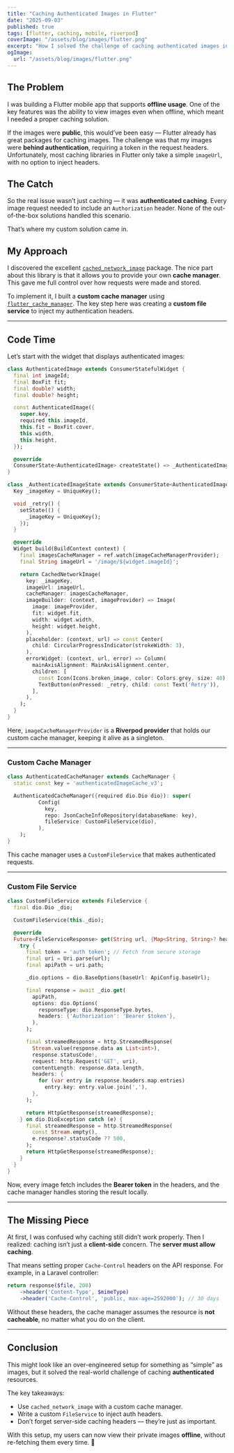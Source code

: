 ```yaml
---
title: "Caching Authenticated Images in Flutter"
date: "2025-09-03"
published: true
tags: [flutter, caching, mobile, riverpod]
coverImage: "/assets/blog/images/flutter.png"
excerpt: "How I solved the challenge of caching authenticated images in a Flutter app using custom cache managers and proper server headers."
ogImage: 
  url: "/assets/blog/images/flutter.png"
---
```


## The Problem

I was building a Flutter mobile app that supports **offline usage**. One of the key features was the ability to view images even when offline, which meant I needed a proper caching solution.

If the images were **public**, this would’ve been easy — Flutter already has great packages for caching images. The challenge was that my images were **behind authentication**, requiring a token in the request headers. Unfortunately, most caching libraries in Flutter only take a simple `imageUrl`, with no option to inject headers.

## The Catch

So the real issue wasn’t just caching — it was **authenticated caching**. Every image request needed to include an `Authorization` header. None of the out-of-the-box solutions handled this scenario.

That’s where my custom solution came in.

## My Approach

I discovered the excellent [`cached_network_image`](https://pub.dev/packages/cached_network_image) package. The nice part about this library is that it allows you to provide your own **cache manager**. This gave me full control over how requests were made and stored.

To implement it, I built a **custom cache manager** using [`flutter_cache_manager`](https://pub.dev/packages/flutter_cache_manager). The key step here was creating a **custom file service** to inject my authentication headers.

---

## Code Time

Let’s start with the widget that displays authenticated images:

```dart
class AuthenticatedImage extends ConsumerStatefulWidget {
  final int imageId;
  final BoxFit fit;
  final double? width;
  final double? height;

  const AuthenticatedImage({
    super.key,
    required this.imageId,
    this.fit = BoxFit.cover,
    this.width,
    this.height,
  });

  @override
  ConsumerState<AuthenticatedImage> createState() => _AuthenticatedImageState();
}

class _AuthenticatedImageState extends ConsumerState<AuthenticatedImage> {
  Key _imageKey = UniqueKey();

  void _retry() {
    setState(() {
      _imageKey = UniqueKey();
    });
  }

  @override
  Widget build(BuildContext context) {
    final imagesCacheManager = ref.watch(imageCacheManagerProvider);
    final String imageUrl = '/image/${widget.imageId}';

    return CachedNetworkImage(
      key: _imageKey,
      imageUrl: imageUrl,
      cacheManager: imagesCacheManager,
      imageBuilder: (context, imageProvider) => Image(
        image: imageProvider,
        fit: widget.fit,
        width: widget.width,
        height: widget.height,
      ),
      placeholder: (context, url) => const Center(
        child: CircularProgressIndicator(strokeWidth: 3),
      ),
      errorWidget: (context, url, error) => Column(
        mainAxisAlignment: MainAxisAlignment.center,
        children: [
          const Icon(Icons.broken_image, color: Colors.grey, size: 40),
          TextButton(onPressed: _retry, child: const Text('Retry')),
        ],
      ),
    );
  }
}
```

Here, `imageCacheManagerProvider` is a **Riverpod provider** that holds our custom cache manager, keeping it alive as a singleton.

---

### Custom Cache Manager

```dart
class AuthenticatedCacheManager extends CacheManager {
  static const key = 'authenticatedImageCache_v3';

  AuthenticatedCacheManager({required dio.Dio dio}): super(
          Config(
            key,
            repo: JsonCacheInfoRepository(databaseName: key),
            fileService: CustomFileService(dio),
          ),
    );
}
```

This cache manager uses a `CustomFileService` that makes authenticated requests.

---

### Custom File Service

```dart
class CustomFileService extends FileService {
  final dio.Dio _dio;

  CustomFileService(this._dio);

  @override
  Future<FileServiceResponse> get(String url, {Map<String, String>? headers}) async {
    try {
      final token = 'auth token'; // Fetch from secure storage
      final uri = Uri.parse(url);
      final apiPath = uri.path;

      _dio.options = dio.BaseOptions(baseUrl: ApiConfig.baseUrl);

      final response = await _dio.get(
        apiPath,
        options: dio.Options(
          responseType: dio.ResponseType.bytes,
          headers: {'Authorization': 'Bearer $token'},
        ),
      );

      final streamedResponse = http.StreamedResponse(
        Stream.value(response.data as List<int>),
        response.statusCode!,
        request: http.Request('GET', uri),
        contentLength: response.data.length,
        headers: {
          for (var entry in response.headers.map.entries)
            entry.key: entry.value.join(','),
        },
      );

      return HttpGetResponse(streamedResponse);
    } on dio.DioException catch (e) {
      final streamedResponse = http.StreamedResponse(
        const Stream.empty(),
        e.response?.statusCode ?? 500,
      );
      return HttpGetResponse(streamedResponse);
    }
  }
}
```

Now, every image fetch includes the **Bearer token** in the headers, and the cache manager handles storing the result locally.

---

## The Missing Piece

At first, I was confused why caching still didn’t work properly. Then I realized: caching isn’t just a **client-side** concern. The **server must allow caching**.

That means setting proper `Cache-Control` headers on the API response. For example, in a Laravel controller:

```php
return response($file, 200)
    ->header('Content-Type', $mimeType)
    ->header('Cache-Control', 'public, max-age=2592000'); // 30 days
```

Without these headers, the cache manager assumes the resource is **not cacheable**, no matter what you do on the client.

---

## Conclusion

This might look like an over-engineered setup for something as “simple” as images, but it solved the real-world challenge of caching **authenticated** resources.

The key takeaways:
- Use `cached_network_image` with a custom cache manager.
- Write a custom `FileService` to inject auth headers.
- Don’t forget server-side caching headers — they’re just as important.

With this setup, my users can now view their private images **offline**, without re-fetching them every time. 🚀